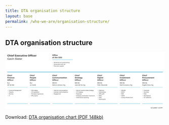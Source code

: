 ```yaml
---
title: DTA organisation structure
layout: base
permalink: /who-we-are/organisation-structure/
---
```


<article id="content">


## DTA organisation structure


![Image showing the DTA organisation structure as on 1 July 2017](/images/DTA_Org_chart_2017_July.png)


Download: [DTA organisation chart (PDF 148kb)](/files/DTA_Orgchart_2017_July.pdf)


</article>
